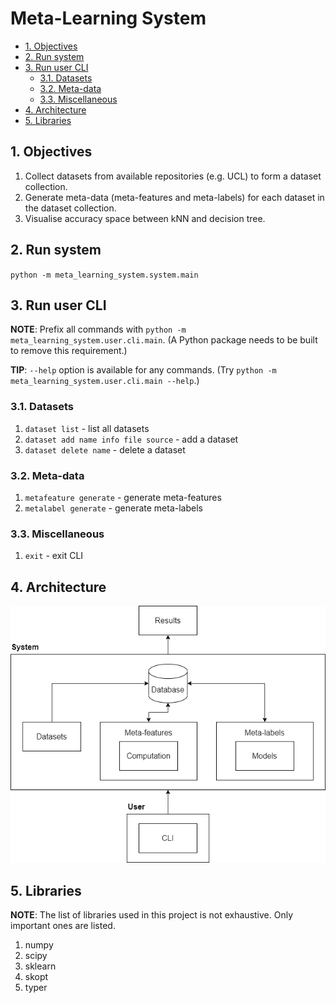 # Meta-Learning System

- [1. Objectives](#1-objectives)
- [2. Run system](#2-run-system)
- [3. Run user CLI](#3-run-user-cli)
  - [3.1. Datasets](#31-datasets)
  - [3.2. Meta-data](#32-meta-data)
  - [3.3. Miscellaneous](#33-miscellaneous)
- [4. Architecture](#4-architecture)
- [5. Libraries](#5-libraries)

## 1. Objectives

1. Collect datasets from available repositories (e.g. UCL) to form a dataset collection.
2. Generate meta-data (meta-features and meta-labels) for each dataset in the dataset collection.
3. Visualise accuracy space between kNN and decision tree.

## 2. Run system

`python -m meta_learning_system.system.main`

## 3. Run user CLI

**NOTE**: Prefix all commands with `python -m meta_learning_system.user.cli.main`. (A Python package needs to be built to remove this requirement.)

**TIP**: `--help` option is available for any commands. (Try `python -m meta_learning_system.user.cli.main --help`.)

### 3.1. Datasets

1. `dataset list` - list all datasets
2. `dataset add name info file source` - add a dataset
3. `dataset delete name` - delete a dataset

### 3.2. Meta-data

1. `metafeature generate` - generate meta-features
2. `metalabel generate` - generate meta-labels

### 3.3. Miscellaneous

1. `exit` - exit CLI

## 4. Architecture

![Architecture](system-architecture.png)

## 5. Libraries

**NOTE**: The list of libraries used in this project is not exhaustive. Only important ones are listed.

1. numpy
2. scipy
3. sklearn
4. skopt
5. typer
